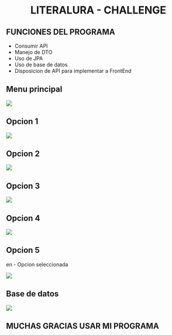 <div align="center">
  <h1 align="center">
    LITERALURA - CHALLENGE
  </h1>
</div>

## FUNCIONES DEL PROGRAMA
- Consumir API
- Manejo de DTO
- Uso de JPA
- Uso de base de datos
- Disposicion de API para implementar a FrontEnd

## Menu principal
<img src="E:\Alura\Java - Practicando Spring Boot - Challenge Literalura\literalura\img\Menu principal.png"/>

## Opcion 1
<img src="E:\Alura\Java - Practicando Spring Boot - Challenge Literalura\literalura\img\Opcion 1.png"/>

## Opcion 2
<img src="E:\Alura\Java - Practicando Spring Boot - Challenge Literalura\literalura\img\Opcion 2.png"/>

## Opcion 3
<img src="E:\Alura\Java - Practicando Spring Boot - Challenge Literalura\literalura\img\Opcion 3.png"/>

## Opcion 4
<img src="E:\Alura\Java - Practicando Spring Boot - Challenge Literalura\literalura\img\Opcion 4.png"/>

## Opcion 5
en - Opcion seleccionada

<img src="E:\Alura\Java - Practicando Spring Boot - Challenge Literalura\literalura\img\Opcion 5.png"/>

## Base de datos
<img src="E:\Alura\Java - Practicando Spring Boot - Challenge Literalura\literalura\img\Base de datos.png"/>

## MUCHAS GRACIAS USAR MI PROGRAMA

